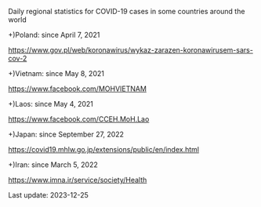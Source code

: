 Daily regional statistics for COVID-19 cases in some countries around the world

+)Poland: since April 7, 2021

https://www.gov.pl/web/koronawirus/wykaz-zarazen-koronawirusem-sars-cov-2

+)Vietnam: since May 8, 2021

https://www.facebook.com/MOHVIETNAM

+)Laos: since May 4, 2021

https://www.facebook.com/CCEH.MoH.Lao

+)Japan: since September 27, 2022

https://covid19.mhlw.go.jp/extensions/public/en/index.html

+)Iran: since March 5, 2022

https://www.imna.ir/service/society/Health

Last update: 2023-12-25
